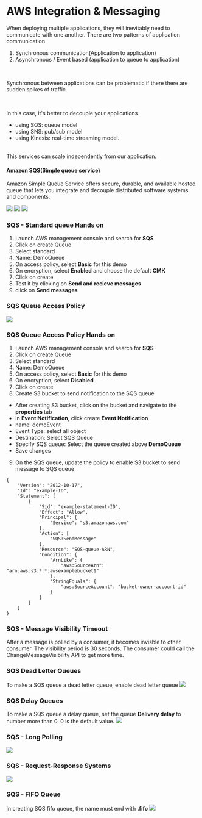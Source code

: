 # AWS Integration & Messaging

When deploying multiple applications, they will inevitably need to communicate with one another. There are two patterns of application communication
1. Synchronous communication(Application to application)
2. Asynchronous / Event based (application to queue to application)

<br>

Synchronous between applications can be problematic if there there are sudden spikes of traffic.

<br>

In this case, it's better to decouple your applications
- using SQS: queue model
- using SNS: pub/sub model
- using Kinesis: real-time streaming model. 
<br>
This services can scale independently from our application.

#### Amazon SQS(Simple queue service)
Amazon Simple Queue Service offers secure, durable, and available hosted queue that lets you integrate and decouple distributed software systems and components.

![](images/tutorials/sqs-asg.png)
![](images/tutorials/sqs-application-tier.png)
![](images/tutorials/sqs-security.png)

### SQS - Standard queue Hands on
1. Launch AWS management console and search for **SQS**
2. Click on create Queue
3. Select standard 
4. Name: DemoQueue
5. On access policy, select **Basic** for this demo
6. On encryption, select **Enabled** and choose the default **CMK**
7. Click on create
8. Test it by clicking on **Send and recieve messages**
9. click on **Send messages**

### SQS Queue Access Policy
![](images/tutorials/sqs-queue.png)
### SQS Queue Access Policy Hands on
1. Launch AWS management console and search for **SQS**
2. Click on create Queue
3. Select standard 
4. Name: DemoQueue
5. On access policy, select **Basic** for this demo
6. On encryption, select **Disabled** 
7. Click on create
8. Create S3 bucket to send notification to the SQS queue
- After creating S3 bucket, click on the bucket and navigate to the **properties** tab
- in **Event Notification**, click create **Event Notification**
- name: demoEvent
- Event Type: select all object
- Destination: Select SQS Queue
- Specify SQS queue: Select the queue created above **DemoQueue**
- Save changes
9. On the SQS queue, update the policy to enable S3 bucket to send message to SQS queue
```
{
    "Version": "2012-10-17",
    "Id": "example-ID",
    "Statement": [
        {
            "Sid": "example-statement-ID",
            "Effect": "Allow",
            "Principal": {
                "Service": "s3.amazonaws.com"
            },
            "Action": [
                "SQS:SendMessage"
            ],
            "Resource": "SQS-queue-ARN",
            "Condition": {
                "ArnLike": {
                    "aws:SourceArn": "arn:aws:s3:*:*:awsexamplebucket1"
                },
                "StringEquals": {
                    "aws:SourceAccount": "bucket-owner-account-id"
                }
            }
        }
    ]
}
```

### SQS - Message Visibility Timeout
After a message is polled by a consumer, it becomes invisble to other consumer. The visibility period is 30 seconds. The consumer could call the ChangeMessageVisibility API to get more time.

### SQS Dead Letter Queues
To make a SQS queue a dead letter queue, enable dead letter queue
![](images/tutorials/sqs-dead-letter.png)

### SQS Delay Queues
To make a SQS queue a delay queue, set the queue **Delivery delay** to number more than 0. 0 is the default value.
![](images/tutorials/sqs-delay.png)
### SQS  - Long Polling
![](images/tutorials/sqs-long.png)

### SQS - Request-Response Systems
![](images/tutorials/sqs-rr.png)
### SQS - FIFO Queue 
In creating SQS fifo queue, the name must end with **.fifo**
![](images/tutorials/sqs-fifo.png)